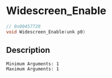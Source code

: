 # Widescreen_Enable
```c
// 0x00457720
void Widescreen_Enable(unk p0)
```
## Description
```
Minimum Arguments: 1
Maximum Arguments: 1
```
